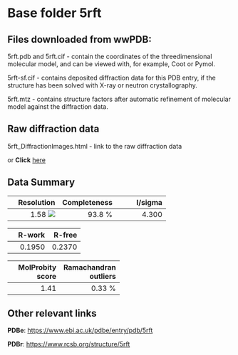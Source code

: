 # Base folder 5rft

## Files downloaded from wwPDB:

5rft.pdb and 5rft.cif - contain the coordinates of the threedimensional molecular model, and can be viewed with, for example, Coot or Pymol.

5rft-sf.cif - contains deposited diffraction data for this PDB entry, if the structure has been solved with X-ray or neutron crystallography.

5rft.mtz - contains structure factors after automatic refinement of molecular model against the diffraction data.

## Raw diffraction data

5rft_DiffractionImages.html - link to the raw diffraction data 

or **Click** [here](https://zenodo.org/record/3731517) 

## Data Summary
|   | Resolution | Completeness| I/sigma |
|---|-------------:|----------------:|--------------:|
|   |1.58 <img src="https://latex.codecogs.com/svg.latex?{\mbox{\normalfont\AA}}"/>|93.8  %|<img width=50/>4.300|

|   | **R-work**| **R-free**   
|---|-------------:|----------------:|           
||0.1950|0.2370|

|   |**MolProbity<br>score**| **Ramachandran<br>outliers** 
|---|-------------:|----------------:|
||1.41|0.33 %|

## Other relevant links 
**PDBe**:  https://www.ebi.ac.uk/pdbe/entry/pdb/5rft
 
**PDBr**: https://www.rcsb.org/structure/5rft 

